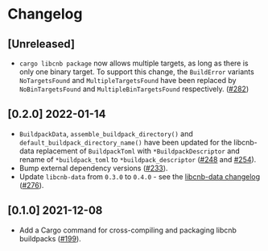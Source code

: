 # Changelog

## [Unreleased]

- `cargo libcnb package` now allows multiple targets, as long as there is only one binary target. To support this change, the `BuildError` variants `NoTargetsFound` and `MultipleTargetsFound` have been replaced by `NoBinTargetsFound` and `MultipleBinTargetsFound` respectively. ([#282](https://github.com/Malax/libcnb.rs/pull/282))

## [0.2.0] 2022-01-14

- `BuildpackData`, `assemble_buildpack_directory()` and `default_buildpack_directory_name()` have been updated for the libcnb-data replacement of `BuildpackToml` with `*BuildpackDescriptor` and rename of `*buildpack_toml` to `*buildpack_descriptor` ([#248](https://github.com/Malax/libcnb.rs/pull/248) and [#254](https://github.com/Malax/libcnb.rs/pull/254)).
- Bump external dependency versions ([#233](https://github.com/Malax/libcnb.rs/pull/233)).
- Update `libcnb-data` from `0.3.0` to `0.4.0` - see the [libcnb-data changelog](../libcnb-data/CHANGELOG.md#040-2022-01-14) ([#276](https://github.com/Malax/libcnb.rs/pull/276)).

## [0.1.0] 2021-12-08

- Add a Cargo command for cross-compiling and packaging libcnb buildpacks ([#199](https://github.com/Malax/libcnb.rs/pull/199)).
